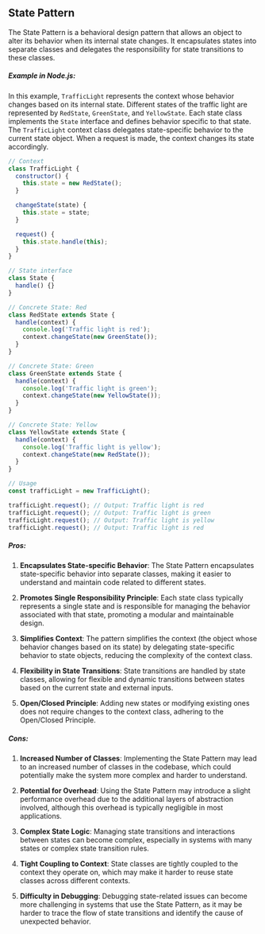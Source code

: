 ## State Pattern

The State Pattern is a behavioral design pattern that allows an object to alter its behavior when its internal state changes. It encapsulates states into separate classes and delegates the responsibility for state transitions to these classes. 

##### Example in Node.js:

In this example, `TrafficLight` represents the context whose behavior changes based on its internal state. Different states of the traffic light are represented by `RedState`, `GreenState`, and `YellowState`. Each state class implements the `State` interface and defines behavior specific to that state. The `TrafficLight` context class delegates state-specific behavior to the current state object. When a request is made, the context changes its state accordingly.

```javascript
// Context
class TrafficLight {
  constructor() {
    this.state = new RedState();
  }

  changeState(state) {
    this.state = state;
  }

  request() {
    this.state.handle(this);
  }
}

// State interface
class State {
  handle() {}
}

// Concrete State: Red
class RedState extends State {
  handle(context) {
    console.log('Traffic light is red');
    context.changeState(new GreenState());
  }
}

// Concrete State: Green
class GreenState extends State {
  handle(context) {
    console.log('Traffic light is green');
    context.changeState(new YellowState());
  }
}

// Concrete State: Yellow
class YellowState extends State {
  handle(context) {
    console.log('Traffic light is yellow');
    context.changeState(new RedState());
  }
}

// Usage
const trafficLight = new TrafficLight();

trafficLight.request(); // Output: Traffic light is red
trafficLight.request(); // Output: Traffic light is green
trafficLight.request(); // Output: Traffic light is yellow
trafficLight.request(); // Output: Traffic light is red
```

##### Pros:

1. **Encapsulates State-specific Behavior**: The State Pattern encapsulates state-specific behavior into separate classes, making it easier to understand and maintain code related to different states.

2. **Promotes Single Responsibility Principle**: Each state class typically represents a single state and is responsible for managing the behavior associated with that state, promoting a modular and maintainable design.

3. **Simplifies Context**: The pattern simplifies the context (the object whose behavior changes based on its state) by delegating state-specific behavior to state objects, reducing the complexity of the context class.

4. **Flexibility in State Transitions**: State transitions are handled by state classes, allowing for flexible and dynamic transitions between states based on the current state and external inputs.

5. **Open/Closed Principle**: Adding new states or modifying existing ones does not require changes to the context class, adhering to the Open/Closed Principle.

##### Cons:

1. **Increased Number of Classes**: Implementing the State Pattern may lead to an increased number of classes in the codebase, which could potentially make the system more complex and harder to understand.

2. **Potential for Overhead**: Using the State Pattern may introduce a slight performance overhead due to the additional layers of abstraction involved, although this overhead is typically negligible in most applications.

3. **Complex State Logic**: Managing state transitions and interactions between states can become complex, especially in systems with many states or complex state transition rules.

4. **Tight Coupling to Context**: State classes are tightly coupled to the context they operate on, which may make it harder to reuse state classes across different contexts.

5. **Difficulty in Debugging**: Debugging state-related issues can become more challenging in systems that use the State Pattern, as it may be harder to trace the flow of state transitions and identify the cause of unexpected behavior.